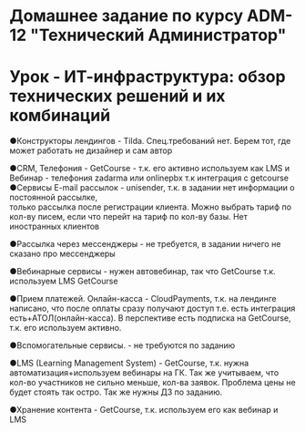 # Домашнее задание по курсу ADM-12 "Технический Администратор"

# Урок - ИТ-инфраструктура: обзор технических решений и их комбинаций





●Конструкторы лендингов 	  					   - Tilda. Спец.требований нет. Берем тот, где может работать не дизайнер и сам автор

●CRM, Телефония                                    - GetCourse - т.к. его активно используем как LMS и Вебинар
												   - телефония zadarma или onlinepbx т.к интеграция с getcourse
●Сервисы E-mail рассылок                           - unisender, т.к. в задании нет информации о постоянной рассылке,  
только рассылка после регистрации клиента. Можно выбрать тариф по кол-ву писем, если что перейт на тариф по кол-ву базы. 
Нет иностранных клиентов

●Рассылка через мессенджеры                        - не требуется, в задании ничего не сказано про мессенджеры

●Вебинарные сервисы                                - нужен автовебинар, так что GetCourse т.к. используем LMS GetCourse                 

●Прием платежей. Онлайн-касса                      - СloudPayments, т.к. на лендинге написано, что после оплаты сразу получают доступ
т.е. есть интеграция есть+АТОЛ(онлайн-касса). В перспективе есть подписка на GetCourse, т.к. его используем активно.

●Вспомогательные сервисы.                          - не требуются по заданию

●LMS (Learning Management System)                  - GetCourse, т.к. нужна автоматизация+используем вебинары на ГК. Так же учитываем, 
что кол-во участников не сильно меньше, кол-ва заявок. Проблема цены не будет стоять так остро. Так же нужны ДЗ по заданию. 

●Хранение контента                                 - GetCourse, т.к. используем его как вебинар и LMS